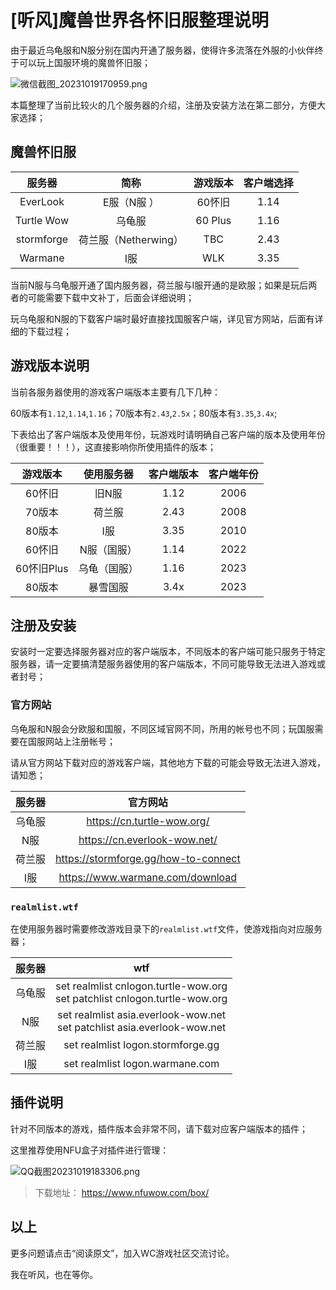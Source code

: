 # [听风]魔兽世界各怀旧服整理说明

由于最近乌龟服和N服分别在国内开通了服务器，使得许多流落在外服的小伙伴终于可以玩上国服环境的魔兽怀旧服；

![微信截图_20231019170959.png](https://s2.loli.net/2023/10/19/oH56AvV41z2GORY.jpg)

本篇整理了当前比较火的几个服务器的介绍，注册及安装方法在第二部分，方便大家选择；

## 魔兽怀旧服

|服务器|简称|游戏版本|客户端选择|
|:-:|:-:|:-:|:-:|
|EverLook|E服（N服 ）|60怀旧|1.14|
|Turtle Wow|乌龟服|60 Plus|1.16|
|stormforge|荷兰服（Netherwing）|TBC|2.43|
|Warmane|I服|WLK|3.35|

当前N服与乌龟服开通了国内服务器，荷兰服与I服开通的是欧服；如果是玩后两者的可能需要下载中文补丁，后面会详细说明；

玩乌龟服和N服的下载客户端时最好直接找国服客户端，详见官方网站，后面有详细的下载过程；

## 游戏版本说明

当前各服务器使用的游戏客户端版本主要有几下几种：

60版本有`1.12`,`1.14`,`1.16`；70版本有`2.43`,`2.5x`；80版本有`3.35`,`3.4x`; 

下表给出了客户端版本及使用年份，玩游戏时请明确自己客户端的版本及使用年份（很重要！！！），这直接影响你所使用插件的版本；

|游戏版本|使用服务器|客户端版本|客户端年份|
|:-:|:-:|:-:|:-:|
|60怀旧|旧N服|1.12|2006|
|70版本|荷兰服|2.43|2008|
|80版本|I服|3.35|2010|
|60怀旧|N服（国服）|1.14|2022|
|60怀旧Plus|乌龟（国服）|1.16|2023|
|80版本|暴雪国服|3.4x|2023|

## 注册及安装

安装时一定要选择服务器对应的客户端版本，不同版本的客户端可能只服务于特定服务器，请一定要搞清楚服务器使用的客户端版本，不同可能导致无法进入游戏或者封号；

### 官方网站

乌龟服和N服会分欧服和国服，不同区域官网不同，所用的帐号也不同；玩国服需要在国服网站上注册帐号；

请从官方网站下载对应的游戏客户端，其他地方下载的可能会导致无法进入游戏，请知悉；

|服务器|官方网站|
|:-:|:-:|
|乌龟服|https://cn.turtle-wow.org/|
|N服|https://cn.everlook-wow.net/|
|荷兰服|https://stormforge.gg/how-to-connect|
|I服|https://www.warmane.com/download|


### `realmlist.wtf`

在使用服务器时需要修改游戏目录下的`realmlist.wtf`文件，使游戏指向对应服务器；

|服务器|wtf|
|:-:|:-:|
|乌龟服|set realmlist cnlogon.turtle-wow.org <br>set patchlist cnlogon.turtle-wow.org|
|N服|set realmlist asia.everlook-wow.net <br>set patchlist asia.everlook-wow.net|
|荷兰服|set realmlist logon.stormforge.gg|
|I服|set realmlist logon.warmane.com|

## 插件说明

针对不同版本的游戏，插件版本会非常不同，请下载对应客户端版本的插件；

这里推荐使用NFU盒子对插件进行管理：

![QQ截图20231019183306.png](https://s2.loli.net/2023/10/19/WFbiPO7LBI4KU2T.png)

> 下载地址： https://www.nfuwow.com/box/


## 以上

更多问题请点击“阅读原文”，加入WC游戏社区交流讨论。 

我在听风，也在等你。

